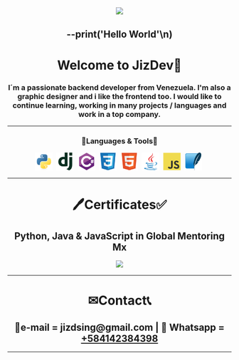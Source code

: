 <div id="head" align="center">
    <img src="https://news.mit.edu/sites/default/files/styles/news_article__image_gallery/public/images/202012/MIT-Coding-Brain-01-press_0.jpg?itok=JKoUflf8" width="200" /> 
    <h2 align="center">--print('Hello World'\n)</h1>
    <h1 align="center">Welcome to JizDev👋</h1>
    <h3 align="center">
        I´m a passionate backend developer from Venezuela. I'm also a graphic designer
        and i like the frontend too. I would like to continue learning, working in
        many projects / languages and work in a top company.
    </h3>
    <hr>
    <h3>💎Languages & Tools💎</h3>
    <img src="https://github.com/devicons/devicon/blob/master/icons/python/python-original.svg" title="Python" alt="Python"
    width="40" height="40"/>&nbsp;
    <img src="https://github.com/devicons/devicon/blob/master/icons/django/django-plain.svg" title="Django" alt="Django"
    width="40" height="40"/>&nbsp;
    <img src="https://github.com/devicons/devicon/blob/master/icons/csharp/csharp-original.svg" title="C#" alt="C#"
    width="40" height="40"/>&nbsp;
    <img src="https://github.com/devicons/devicon/blob/master/icons/css3/css3-original.svg" title="CSS" alt="CSS"
    width="40" height="40"/>&nbsp;
    <img src="https://github.com/devicons/devicon/blob/master/icons/html5/html5-original.svg" title="HTML" alt="HTML"
    width="40" height="40"/>&nbsp;
    <img src="https://github.com/devicons/devicon/blob/master/icons/java/java-original.svg" title="Java" alt="Java"
    width="40" height="40"/>&nbsp;
    <img src="https://github.com/devicons/devicon/blob/master/icons/javascript/javascript-original.svg" title="Java-Script" alt="Java-Script"
    width="40" height="40"/>&nbsp;
    <img src="https://github.com/devicons/devicon/blob/master/icons/sqlite/sqlite-original.svg" title="Sqlite3" alt="Sqlite3"
    width="40" height="40"/>&nbsp;
    <hr>
    <h1>🖊Certificates✅</h1>
    <h2> Python, Java & JavaScript in Global Mentoring Mx</h2>
    <img src="https://udemy-certificate.s3.amazonaws.com/image/UC-068482e9-727f-4dd1-92e5-6632abf5226a.jpg?v=1666827678000" width="800"/>
    <hr>
    <h1>✉Contact📞</h1>
    <h2>📩e-mail = jizdsing@gmail.com | 📱 Whatsapp = <a href="https://wa.me/584142383498">+584142384398</a></h2>
    <hr>
</div>
